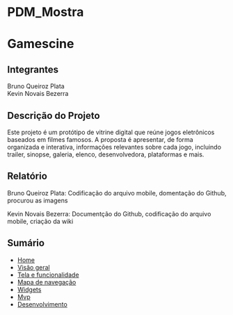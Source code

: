# PDM_Mostra

<h1>Gamescine</h1>

<h2>Integrantes</h2>
<p>
  Bruno Queiroz Plata <br>
  Kevin Novais Bezerra
</p>

<h2>Descrição do Projeto</h2>
<p>
  Este projeto é um protótipo de vitrine digital que reúne jogos eletrônicos baseados em filmes famosos. A proposta é apresentar, de forma organizada e interativa, informações relevantes sobre cada jogo, incluindo trailer, sinopse, galeria, elenco, desenvolvedora, plataformas e mais.
</p>

<h2>Relatório</h2>
Bruno Queiroz Plata: Codificação do arquivo mobile, domentação do Github, procurou as imagens

Kevin Novais Bezerra: Documentção do Github, codificação do arquivo mobile, criação da wiki

## Sumário

- [Home](https://github.com/Bruno616/PDM_Mostra/wiki)
- [Visão geral](https://github.com/Bruno616/PDM_Mostra/wiki/1.-Visao-geral)
- [Tela e funcionalidade](https://github.com/Bruno616/PDM_Mostra/wiki/2.-Telas-e-funcionalidade)
- [Mapa de navegação](https://github.com/Bruno616/PDM_Mostra/wiki/3.-Mapa-de-Navegacao)
- [Widgets](https://github.com/Bruno616/PDM_Mostra/wiki/4.-Widgets-do-aplicativo)
- [Mvp](https://github.com/Bruno616/PDM_Mostra/wiki/5.-Mvp)
- [Desenvolvimento](https://github.com/Bruno616/PDM_Mostra/wiki/6.-Desenvolvimento)